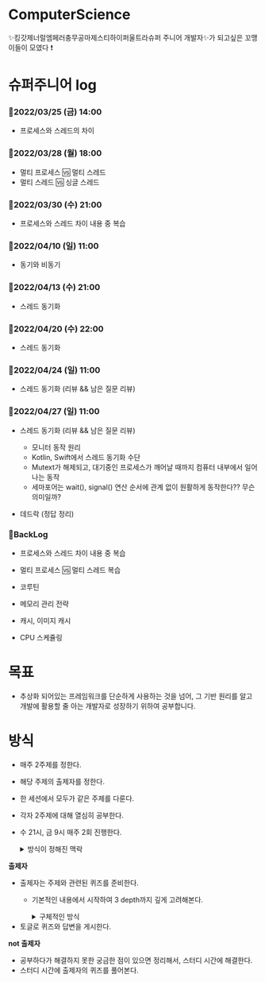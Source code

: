 # ComputerScience
✨킹갓제너럴엠페러충무공마제스티하이퍼울트라슈퍼 주니어 개발자✨가 되고싶은 꼬맹이들이 모였다 ❗️

# 슈퍼주니어 log
### 💪2022/03/25 (금) 14:00
- 프로세스와 스레드의 차이

### 💪2022/03/28 (월) 18:00 
- 멀티 프로세스 🆚  멀티 스레드
- 멀티 스레드 🆚  싱글 스레드

### 💪2022/03/30 (수) 21:00 
- 프로세스와 스레드 차이 내용 중 복습
  
### 💪2022/04/10 (일) 11:00  
- 동기와 비동기

### 💪2022/04/13 (수) 21:00 
- 스레드 동기화

### 💪2022/04/20 (수) 22:00 
- 스레드 동기화

### 💪2022/04/24 (일) 11:00 
- 스레드 동기화 (리뷰 && 남은 질문 리뷰)

### 💪2022/04/27 (일) 11:00 
- 스레드 동기화 (리뷰 && 남은 질문 리뷰)
  - 모니터 동작 원리
  - Kotlin, Swift에서 스레드 동기화 수단
  - Mutext가 해제되고, 대기중인 프로세스가 깨어날 때까지 컴퓨터 내부에서 일어나는 동작
  - 세마포어는 wait(), signal() 연산 순서에 관계 없이 원활하게 동작한다?? 무슨 의미일까?

- 데드락 (정답 정리)

### 🙌BackLog
- 프로세스와 스레드 차이 내용 중 복습
- 멀티 프로세스 🆚 멀티 스레드 복습
  
- 코루틴

- 메모리 관리 전략
- 캐시, 이미지 캐시
- CPU 스케쥴링


# 목표
- 추상화 되어있는 프레임워크를 단순하게 사용하는 것을 넘어, 그 기반 원리를 알고 개발에 활용할 줄 아는 개발자로 성장하기 위하여 공부합니다.

# 방식

- 매주 2주제를 정한다.
- 해당 주제의 출제자를 정한다.
- 한 세션에서 모두가 같은 주제를 다룬다.
- 각자 2주제에 대해 열심히 공부한다.
- 수 21시, 금 9시 매주 2회 진행한다.
  <details>
  <summary>방식이 정해진 맥락</summary>
  <div markdown="1">

    #### 모두가 출제자인 방식
        - 각자 맡은 주제에 대해 퀴즈를 준비한다.
        - 스터디 시간에 서로 풀어본다.
        - 직장인으로서 질문-답을 준비하기에 부담될 것 같고, 겹치는 질문들이 발생하는 비효율적인 상황이 예상되어 거부되었다.
    #### 돌아가며 출제자인 방식 ✅
        - 출제자는 맡은 주제에 대해 퀴즈를 준비한다.
        - 스터디 시간에 스터디원이 풀어본다.
    #### 서로 같은 주제를 다루는 방식 ✅
        - 기본적인 내용에서 시작하여 깊게 공부를 하기에 적합하다.
    #### 서로 다른 주제를 다루는 방식
        - 본 스터디는 주 2회 진행하므로, 깊에 공부하기에 무리가 있을 것 같아 거부되었다.

  </div>
  </details>

**출제자**

- 출제자는 주제와 관련된 퀴즈를 준비한다.
    - 기본적인 내용에서 시작하여 3 depth까지 깊게 고려해본다.
      <details>
      <summary>구체적인 방식</summary>
      <div markdown="1">

        #### 3 depth 
        > "메모리가 부족하면 일정 수준의 메모리를 만들어낸다."
        - "일정 수준의 메모리를 만들어낸다" 에 의문을 가지고 → 일정 수준이 어떤 수준인지, 어떻게 메모리를 확보하는지 파고든다. 


      </div>
      </details>
- 토글로 퀴즈와 답변을 게시한다.

**not 출제자**

- 공부하다가 해결하지 못한 궁금한 점이 있으면 정리해서, 스터디 시간에 해결한다.
- 스터디 시간에 출제자의 퀴즈를 풀어본다.




